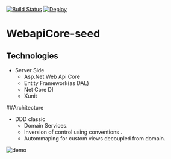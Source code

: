 [![Build Status](https://travis-ci.org/MakingSense/WebApiCore-Seed.svg?branch=master)](https://travis-ci.org/MakingSense/WebApiCore-Seed)
[![Deploy](https://www.herokucdn.com/deploy/button.svg)](https://heroku.com/deploy?template=https://github.com/MakingSense/WebApiCore-Seed/tree/issue10-heroku-autodeploy)
# WebapiCore-seed

## Technologies
* Server Side
    * Asp.Net Web Api Core
    * Entity Framework(as DAL)
    * Net Core DI
    * Xunit
    
##Architecture
* DDD classic
    * Domain Services.
    * Inversion of control using conventions .
    * Autommaping for custom views decoupled from domain.
  
![demo](http://www.methodsandtools.com/archive/onion17.jpg)
